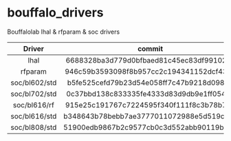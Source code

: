 # bouffalo_drivers
Bouffalolab lhal & rfparam & soc drivers

|   Driver      |  commit  |
|:-------------:|:--------:|
|lhal           |  6688328ba3d779d0bfbaed81c45ec83df99102a9 |
|rfparam        |  946c59b3593098f8b957cc2c194341152dcf432b |
|soc/bl602/std  |  b5fe525cefd79b23d54e058ff7c47b9218d09824 |
|soc/bl702/std  |  0c37bbd138c833335fe4333d83d9db9e1ff0548e |
|soc/bl616/rf   |  915e25c191767c7224595f340f111f8c3b78b76b |
|soc/bl616/std  |  b348643b78bebb7ae3777011072988e5d519c3ad |
|soc/bl808/std  |  51900edb9867b2c9577cb0c3d552abb90119b823 |